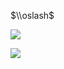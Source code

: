 $\\oslash$

![](https://www.nta.go.jp/tmp/77d9b560-f997-4432-a6cc-9ecfa3a407a8/images/68b497873922598c246efbac9a4d346f1fc549fc298a4f8bfc510c6500fe4953.jpg)

![](https://www.nta.go.jp/tmp/77d9b560-f997-4432-a6cc-9ecfa3a407a8/images/981e313a8c1891f2b0d919868d6fce94edbb72b7f82b94a49bb76c962d12eb66.jpg)